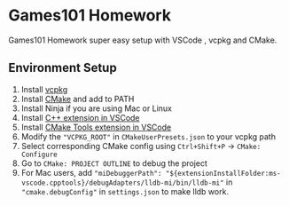 # Games101 Homework
Games101 Homework super easy setup with VSCode , vcpkg and CMake.
## Environment Setup
1. Install [vcpkg](https://learn.microsoft.com/en-us/vcpkg/get_started/get-started-vscode)
2. Install [CMake](https://cmake.org/install/) and add to PATH
3. Install Ninja if you are using Mac or Linux
4. Install [C++ extension in VSCode](https://marketplace.visualstudio.com/items?itemName=ms-vscode.cpptools)
5. Install [CMake Tools extension in VSCode](https://marketplace.visualstudio.com/items?itemName=ms-vscode.cmake-tools)
6. Modify the `"VCPKG_ROOT"` in `CMakeUserPresets.json` to your vcpkg path
7. Select corresponding CMake config using `Ctrl+Shift+P` -> `CMake: Configure`
8. Go to `CMake: PROJECT OUTLINE` to debug the project
9. For Mac users, add `"miDebuggerPath": "${extensionInstallFolder:ms-vscode.cpptools}/debugAdapters/lldb-mi/bin/lldb-mi"`
 in `"cmake.debugConfig"` in `settings.json` to make lldb work.
